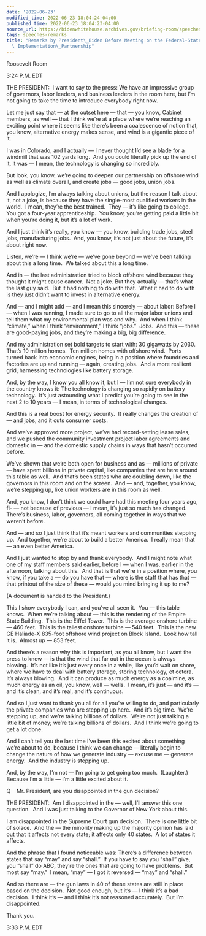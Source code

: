 ```yaml
---
date: '2022-06-23'
modified_time: 2022-06-23 18:04:24-04:00
published_time: 2022-06-23 18:04:23-04:00
source_url: https://bidenwhitehouse.archives.gov/briefing-room/speeches-remarks/2022/06/23/remarks-by-president-biden-before-meeting-on-the-federal-state-offshore-wind-implementation-partnership/
tags: speeches-remarks
title: "Remarks by President\_Biden Before Meeting on the Federal-State Offshore Wind\
  \ Implementation\_Partnership"
---
```

 
Roosevelt Room

3:24 P.M. EDT

THE PRESIDENT:  I want to say to the press: We have an impressive group
of governors, labor leaders, and business leaders in the room here, but
I’m not going to take the time to introduce everybody right now. 

Let me just say that — at the outset here — that — you know, Cabinet
members, as well — that I think we’re at a place where we’re reaching an
exciting point where it seems like there’s been a coalescence of notion
that, you know, alternative energy makes sense, and wind is a gigantic
piece of it.

I was in Colorado, and I actually — I never thought I’d see a blade for
a windmill that was 102 yards long.  And you could literally pick up the
end of it, it was — I mean, the technology is changing so incredibly.

But look, you know, we’re going to deepen our partnership on offshore
wind as well as climate overall, and create jobs — good jobs, union
jobs.

And I apologize, I’m always talking about unions, but the reason I talk
about it, not a joke, is because they have the single-most qualified
workers in the world.  I mean, they’re the best trained.  They — it’s
like going to college.  You got a four-year apprenticeship.  You know,
you’re getting paid a little bit when you’re doing it, but it’s a lot of
work. 

And I just think it’s really, you know — you know, building trade jobs,
steel jobs, manufacturing jobs.  And, you know, it’s not just about the
future, it’s about right now.

Listen, we’re — I think we’re — we’ve gone beyond — we’ve been talking
about this a long time.  We talked about this a long time. 

And in — the last administration tried to block offshore wind because
they thought it might cause cancer.  Not a joke. But they actually —
that’s what the last guy said.  But it had nothing to do with that. 
What it had to do with is they just didn’t want to invest in alternative
energy.

And — and I might add — and I mean this sincerely — about labor: Before
I — when I was running, I made sure to go to all the major labor unions
and tell them what my environmental plan was and why.  And when I think
“climate,” when I think “environment,” I think “jobs.”  Jobs.  And this
— these are good-paying jobs, and they’re making a big, big difference.

And my administration set bold targets to start with: 30 gigawatts by
2030.  That’s 10 million homes.  Ten million homes with offshore wind. 
Ports turned back into economic engines, being in a position where
foundries and factories are up and running — again, creating jobs.  And
a more resilient grid, harnessing technologies like battery storage.  
  
And, by the way, I know you all know it, but I — I’m not sure everybody
in the country knows it: The technology is changing so rapidly on
battery technology.  It’s just astounding what I predict you’re going to
see in the next 2 to 10 years — I mean, in terms of technological
changes.  
  
And this is a real boost for energy security.  It really changes the
creation of — and jobs, and it cuts consumer costs.  
  
And we’ve approved more project, we’ve had record-setting lease sales,
and we pushed the community investment project labor agreements and
domestic in — and the domestic supply chains in ways that hasn’t
occurred before.  
  
We’ve shown that we’re both open for business and as — millions of
private — have spent billions in private capital, like companies that
are here around this table as well.  And that’s been states who are
doubling down, like the governors in this room and on the screen.  And —
and, together, you know, we’re stepping up, like union workers are in
this room as well.  
  
And, you know, I don’t think we could have had this meeting four years
ago, fi- — not because of previous — I mean, it’s just so much has
changed.  There’s business, labor, governors, all coming together in
ways that we weren’t before. 

And — and so I just think that it’s meant workers and communities
stepping up.  And together, we’re about to build a better America.  I
really mean that — an even better America.  
  
And I just wanted to stop by and thank everybody.  And I might note what
one of my staff members said earlier, before I — when I was, earlier in
the afternoon, talking about this.  And that is that we’re in a position
where, you know, if you take a — do you have that — where is the staff
that has that — that printout of the size of these — would you mind
bringing it up to me?  
  
(A document is handed to the President.) 

This I show everybody I can, and you’ve all seen it.  You — this table
knows.  When we’re talking about — this is the rendering of the Empire
State Building.  This is the Eiffel Tower.  This is the average onshore
turbine — 460 feet.  This is the tallest onshore turbine — 540 feet. 
This is the new GE Haliade-X 835-foot offshore wind project on Block
Island.  Look how tall it is.  Almost up — 853 feet.

And there’s a reason why this is important, as you all know, but I want
the press to know — is that the wind that far out in the ocean is always
blowing.  It’s not like it’s just every once in a while, like you’d wait
on shore, where we have to deal with battery storage, storing
technology, et cetera.  It’s always blowing.  And it can produce as much
energy as a coalmine, as much energy as an oil, you know, well — wells. 
I mean, it’s just — and it’s — and it’s clean, and it’s real, and it’s
continuous.

And so I just want to thank you all for all you’re willing to do, and
particularly the private companies who are stepping up here.  And it’s
big time.  We’re stepping up, and we’re talking billions of dollars. 
We’re not just talking a little bit of money; we’re talking billions of
dollars.  And I think we’re going to get a lot done.

And I can’t tell you the last time I’ve been this excited about
something we’re about to do, because I think we can change — literally
begin to change the nature of how we generate industry — excuse me —
generate energy.  And the industry is stepping up.

And, by the way, I’m not — I’m going to get going too much. 
(Laughter.)  Because I’m a little — I’m a little excited about it.

Q    Mr. President, are you disappointed in the gun decision?  

THE PRESIDENT:  Am I disappointed in the — well, I’ll answer this one
question.  And I was just talking to the Governor of New York about
this.

I am disappointed in the Supreme Court gun decision.  There is one
little bit of solace.  And the — the minority making up the majority
opinion has laid out that it affects not every state; it affects only 40
states.  A lot of states it affects.

And the phrase that I found noticeable was: There’s a difference between
states that say “may” and say “shall.”  If you have to say you “shall”
give, you “shall” do ABC, they’re the ones that are going to have
problems.  But most say “may.”  I mean, “may” — I got it reversed —
“may” and “shall.”

And so there are — the gun laws in 40 of these states are still in place
based on the decision.  Not good enough, but it’s — I think it’s a bad
decision.  I think it’s — and I think it’s not reasoned accurately.  But
I’m disappointed.

Thank you.

3:33 P.M. EDT
